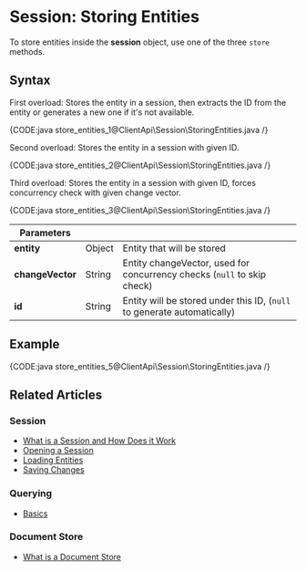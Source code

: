 # Session: Storing Entities

To store entities inside the **session** object, use one of the three `store` methods.

## Syntax

First overload: Stores the entity in a session, then extracts the ID from the entity or generates a new one if it's not available.

{CODE:java store_entities_1@ClientApi\Session\StoringEntities.java /}

Second overload: Stores the entity in a session with given ID.

{CODE:java store_entities_2@ClientApi\Session\StoringEntities.java /}

Third overload: Stores the entity in a session with given ID, forces concurrency check with given change vector.

{CODE:java store_entities_3@ClientApi\Session\StoringEntities.java /}


| Parameters | | |
| ------------- | ------------- | ----- |
| **entity** | Object | Entity that will be stored |
| **changeVector** | String | Entity changeVector, used for concurrency checks (`null` to skip check) |
| **id** | String | Entity will be stored under this ID, (`null` to generate automatically) |

## Example

{CODE:java store_entities_5@ClientApi\Session\StoringEntities.java /}

## Related Articles

### Session

- [What is a Session and How Does it Work](../../client-api/session/what-is-a-session-and-how-does-it-work) 
- [Opening a Session](../../client-api/session/opening-a-session)
- [Loading Entities](../../client-api/session/loading-entities)
- [Saving Changes](../../client-api/session/saving-changes)

### Querying

- [Basics](../../indexes/querying/query-index)

### Document Store

- [What is a Document Store](../../client-api/what-is-a-document-store)
